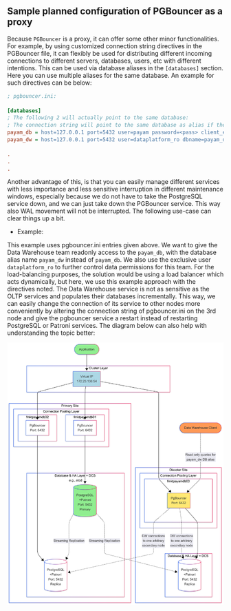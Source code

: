 ## Sample planned configuration of PGBouncer as a proxy

Because `PGBouncer` is a proxy, it can offer some other minor functionalities. For example, by using customized connection
 string directives in the PGBouncer file, it can flexibly be used for distributing different incoming connections to
 different servers, databases, users, etc with different intentions. This can be used via database aliases in the `[databases]` section. Here you can
 use multiple aliases for the same database. An example for such directives can be below:

```ini
; pgbouncer.ini:

[databases]
; The following 2 will actually point to the same database:
; The connection string will point to the same database as alias if the database is not mentioned in the connection string
payam_db = host=127.0.0.1 port=5432 user=payam password=<pass> client_encoding=UNICODE datestyle=ISO
payam_dw = host=127.0.0.1 port=5432 user=dataplatform_ro dbname=payam_db password=<pass> application_name=readonly_client options='-c default_transaction_read_only=on' client_encoding=UNICODE datestyle=ISO

.
.
.

```
 
Another advantage of this, is that you can easily manage different services with less importance and less sensitive interruption
 in different maintenance windows, especially because we do not have to take the PostgreSQL service down, and we can just take
 down the PGBouncer service. This way also WAL movement will not be interrupted. The following use-case can clear things up a bit.

* Example:

This example uses pgbouncer.ini entries given above. We want to give the Data Warehouse team readonly access to the `payam_db`, with the database
 alias name `payam_dw` instead of `payam_db`. We also use the exclusive user `dataplatform_ro` to further control data permissions for this team.
 For the load-balancing purposes, the solution would be using a load balancer which acts dynamically,
 but here, we use this example approach with the directives noted. The Data Warehouse service is not as sensitive as
 the OLTP services and populates their databases incrementally. This way, we can easily change the connection of its service to other nodes 
 more conveniently by altering the connection string of pgbouncer.ini on the 3rd node and give the pgbouncer service a restart instead of
 restarting PostgreSQL or Patroni services. The diagram below can also help with understanding the topic better:
 
 ![Cluster schema](./image/pgbouncer_dw.png)

 
